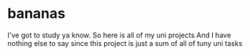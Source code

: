 # bananas
I've got to study ya know. So here is all of my uni projects
And I have nothing else to say since this project is just a sum of all of tuny uni tasks
